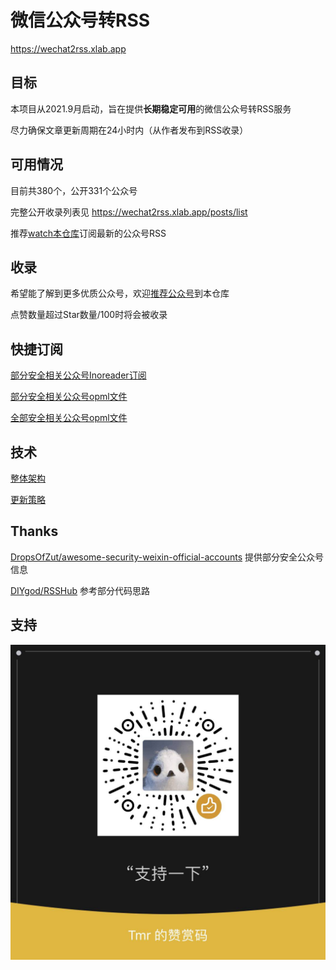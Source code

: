 # 微信公众号转RSS

https://wechat2rss.xlab.app

## 目标

本项目从2021.9月启动，旨在提供**长期稳定可用**的微信公众号转RSS服务

尽力确保文章更新周期在24小时内（从作者发布到RSS收录）

## 可用情况

目前共380个，公开331个公众号

完整公开收录列表见 https://wechat2rss.xlab.app/posts/list

推荐[watch本仓库](https://github.com/ttttmr/wechat2rss)订阅最新的公众号RSS

## 收录

希望能了解到更多优质公众号，欢迎[推荐公众号](https://github.com/ttttmr/wechat2rss/issues)到本仓库

点赞数量超过Star数量/100时将会被收录

## 快捷订阅

[部分安全相关公众号Inoreader订阅](https://www.inoreader.com/bundle/0014cd641489)

[部分安全相关公众号opml文件](https://www.inoreader.com/reader/api/0/bundle/opml/0014cd641489)

[全部安全相关公众号opml文件](https://wechat2rss.xlab.app/opml/sec.opml)

## 技术

[整体架构](https://blog.xlab.app/p/a207c8e3/)

[更新策略](https://blog.xlab.app/p/d73537b/)

## Thanks

[DropsOfZut/awesome-security-weixin-official-accounts](https://github.com/DropsOfZut/awesome-security-weixin-official-accounts) 提供部分安全公众号信息

[DIYgod/RSSHub](https://github.com/DIYgod/RSSHub) 参考部分代码思路

## 支持

![](public/image/wx.jpg)